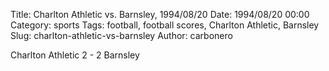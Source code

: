 Title: Charlton Athletic vs. Barnsley, 1994/08/20
Date: 1994/08/20 00:00
Category: sports
Tags: football, football scores, Charlton Athletic, Barnsley
Slug: charlton-athletic-vs-barnsley
Author: carbonero


Charlton Athletic 2 - 2 Barnsley

